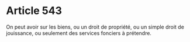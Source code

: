 # Article 543

On peut avoir sur les biens, ou un droit de propriété, ou un simple droit de jouissance, ou seulement des services fonciers à prétendre.